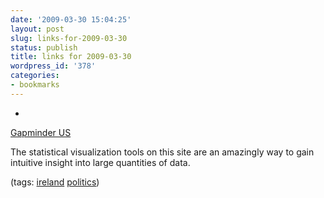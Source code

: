 ```yaml
---
date: '2009-03-30 15:04:25'
layout: post
slug: links-for-2009-03-30
status: publish
title: links for 2009-03-30
wordpress_id: '378'
categories:
- bookmarks
---
```


  *


[Gapminder US](http://graphs.gapminder.org/world/usa.php#$majorMode=chart$is;shi=t;ly=2003;lb=f;il=t;fs=11;al=30;stl=t;st=t;nsl=t;se=t$wst;tts=C$ts;sp=2.9741935483871;ti=2006$zpv;v=0$inc_x;mmid=XCOORDS;iid=pp59adS3CHWfKPVb7dEexFA;by=ind$inc_y;mmid=YCOORDS;iid=pp59adS3CHWeR0Ufcou95MQ;by=ind$inc_s;uniValue=20;iid=pp59adS3CHWedi8p5UR-KMw;by=ind$inc_c;uniValue=255;gid=CATID1;iid=pp59adS3CHWeR0Ufcou95MQ;by=grp$map_x;scale=log;dataMin=109;dataMax=138556$map_y;scale=log;dataMin=1.8;dataMax=420$map_s;sma=50;smi=2$cd;bd=0$inds=i277_t001929,,,,;i104_t001913,,,,)


The statistical visualization tools on this site are an amazingly way to gain intuitive insight into large quantities of data.


(tags: [ireland](http://delicious.com/eob/ireland) [politics](http://delicious.com/eob/politics))



